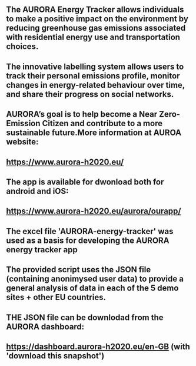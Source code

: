 ## The AURORA Energy Tracker allows individuals to make a positive impact on the environment by reducing greenhouse gas emissions associated with residential energy use and transportation choices. 
## The innovative labelling system allows users to track their personal emissions profile, monitor changes in energy-related behaviour over time, and share their progress on social networks.
## AURORA’s goal is to help become a Near Zero-Emission Citizen and contribute to a more sustainable future.More information at AUROA website:
## https://www.aurora-h2020.eu/
## The app is available for dwonload both for android and iOS:
## https://www.aurora-h2020.eu/aurora/ourapp/
## The excel file 'AURORA-energy-tracker' was used as a basis for developing the AURORA energy tracker app
## The provided script uses the JSON file (containing anonimysed user data) to provide a general analysis of data in each of the 5 demo sites + other EU countries.
## THE JSON file can be downlodad from the AURORA dashboard:
## https://dashboard.aurora-h2020.eu/en-GB  (with 'download this snapshot')

